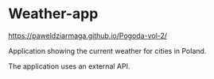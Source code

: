 # Weather-app

https://paweldziarmaga.github.io/Pogoda-vol-2/

Application showing the current weather for cities in Poland.

The application uses an external API.
